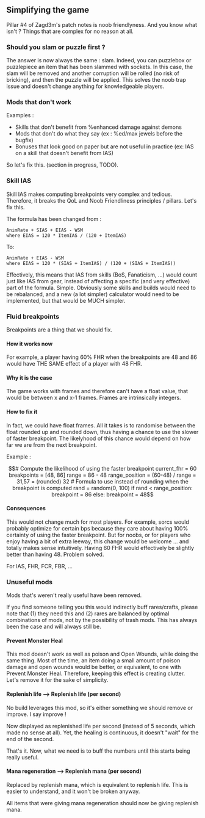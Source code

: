 ## Simplifying the game

Pillar #4 of Zagd3m's patch notes is noob friendlyness. And you know what isn't ? Things that are complex for no reason at all.

### Should you slam or puzzle first ?

The answer is now always the same : slam. Indeed, you can puzzlebox or puzzlepiece an item that has been slammed with sockets. In this case, the slam will be removed and another corruption will be rolled (no risk of bricking), and then the puzzle will be applied. This solves the noob trap issue and doesn't change anything for knowledgeable players.

### Mods that don't work

Examples :

- Skills that don't benefit from %enhanced damage against demons
- Mods that don't do what they say (ex : %ed/max jewels before the bugfix)
- Bonuses that look good on paper but are not useful in practice (ex: IAS on a skill that doesn't benefit from IAS)

So let's fix this. (section in progress, TODO).

### Skill IAS

Skill IAS makes computing breakpoints very complex and tedious. Therefore, it breaks the QoL and Noob Friendliness principles / pillars. Let's fix this.

The formula has been changed from :

```d2
AnimRate + SIAS + EIAS - WSM
where EIAS = 120 * ItemIAS / (120 + ItemIAS)
```

To:

```d2
AnimRate + EIAS - WSM
where EIAS = 120 * (SIAS + ItemIAS) / (120 + (SIAS + ItemIAS))
```

Effectively, this means that IAS from skills (BoS, Fanaticism, ...) would count just like IAS from gear, instead of affecting a specific (and very effective) part of the formula. Simple. Obviously some skills and builds would need to be rebalanced, and a new (a lot simpler) calculator would need to be implemented, but that would be MUCH simpler.

### Fluid breakpoints

Breakpoints are a thing that we should fix. 

#### How it works now

For example, a player having 60% FHR when the breakpoints are 48 and 86 would have THE SAME effect of a player with 48 FHR.

#### Why it is the case

The game works with frames and therefore can't have a float value, that would be between x and x-1 frames. Frames are intrinsically integers.

#### How to fix it

In fact, we could have float frames. All it takes is to randomise between the float rounded up and rounded down, thus having a chance to use the slower of faster breakpoint. The likelyhood of this chance would depend on how far we are from the next breakpoint.

Example :

```math
# Compute the likelihood of using the faster breakpoint
current_fhr = 60
breakpoints = [48, 86]

range = 86 - 48
range_position = (60-48) / range = 31,57 = (rounded) 32

# Formula to use instead of rounding when the breakpoint is computed
rand = random(0, 100)
if rand < range_position:
    breakpoint = 86
else:
    breakpoint = 48
```

#### Consequences

This would not change much for most players. For example, sorcs would probably optimize for certain bps because they care about having 100% certainty of using the faster breakpoint. But for noobs, or for players who enjoy having a bit of extra leeway, this change would be welcome ... and totally makes sense intuitively. Having 60 FHR would effectively be slightly better than having 48. Problem solved.

For IAS, FHR, FCR, FBR, ...

### Unuseful mods

Mods that's weren't really useful have been removed.

If you find someone telling you this would indirectly buff rares/crafts, please note that (1) they need this and (2) rares are balanced by optimal combinations of mods, not by the possibility of trash mods. This has always been the case and will always still be.

#### Prevent Monster Heal

This mod doesn't work as well as poison and Open Wounds, while doing the same thing. Most of the time, an item doing a small amount of poison damage and open wounds would be better, or equivalent, to one with Prevent Monster Heal. Therefore, keeping this effect is creating clutter. Let's remove it for the sake of simplicity.

#### Replenish life --> Replenish life (per second)

No build leverages this mod, so it's either something we should remove or improve. I say improve !

Now displayed as replenished life per second (instead of 5 seconds, which made no sense at all). Yet, the healing is continuous, it doesn't "wait" for the end of the second.

That's it. Now, what we need is to buff the numbers until this starts being really useful.

#### Mana regeneration --> Replenish mana (per second)

Replaced by replenish mana, which is equivalent to replenish life. This is easier to understand, and it won't be broken anyway.

All items that were giving mana regeneration should now be giving replenish mana.
